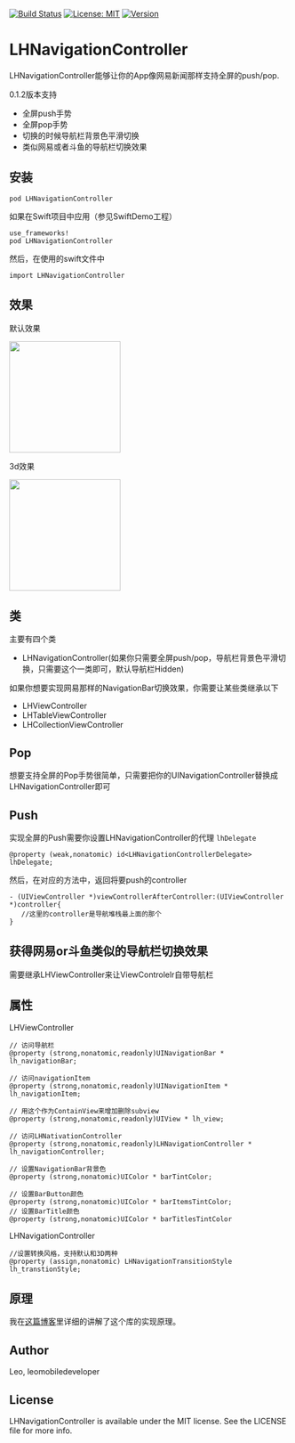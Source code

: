 
[![Build Status](https://travis-ci.org/LeoMobileDeveloper/LHNavigationController.svg?branch=master)](https://travis-ci.org/LeoMobileDeveloper/LHProgressHUD)  [![License: MIT](https://img.shields.io/cocoapods/l/LHNavigationController.svg?style=flat)](http://opensource.org/licenses/MIT)  [![Version](https://img.shields.io/cocoapods/v/LHNavigationController.svg?style=flat)](http://cocoapods.org/pods/LHNavigationController)


# LHNavigationController

LHNavigationController能够让你的App像网易新闻那样支持全屏的push/pop.

0.1.2版本支持

- 全屏push手势
- 全屏pop手势
- 切换的时候导航栏背景色平滑切换
- 类似网易或者斗鱼的导航栏切换效果


## 安装

```
pod LHNavigationController
```
如果在Swift项目中应用（参见SwiftDemo工程）

```
use_frameworks!
pod LHNavigationController
```
然后，在使用的swift文件中

```
import LHNavigationController
```
## 效果

默认效果

<img src="https://raw.github.com/LeoMobileDeveloper/LHNavigationController/master/ScreenShots/gif.gif" width="200">

3d效果

<img src="https://raw.github.com/LeoMobileDeveloper/LHNavigationController/master/ScreenShots/gif2.gif" width="200">

## 类
主要有四个类

* LHNavigationController(如果你只需要全屏push/pop，导航栏背景色平滑切换，只需要这个一类即可，默认导航栏Hidden)

如果你想要实现网易那样的NavigationBar切换效果，你需要让某些类继承以下

* LHViewController 
* LHTableViewController
* LHCollectionViewController


## Pop

想要支持全屏的Pop手势很简单，只需要把你的UINavigationController替换成LHNavigationController即可

## Push

实现全屏的Push需要你设置LHNavigationController的代理 `lhDelegate`

 ```
 @property (weak,nonatomic) id<LHNavigationControllerDelegate> lhDelegate;

 ```
 
然后，在对应的方法中，返回将要push的controller

```
- (UIViewController *)viewControllerAfterController:(UIViewController *)controller{
   //这里的controller是导航堆栈最上面的那个
}
```


## 获得网易or斗鱼类似的导航栏切换效果

需要继承LHViewController来让ViewControlelr自带导航栏

## 属性

LHViewController

```
// 访问导航栏 
@property (strong,nonatomic,readonly)UINavigationBar * lh_navigationBar;

// 访问navigationItem
@property (strong,nonatomic,readonly)UINavigationItem * lh_navigationItem;

// 用这个作为ContainView来增加删除subview
@property (strong,nonatomic,readonly)UIView * lh_view;

// 访问LHNativationController
@property (strong,nonatomic,readonly)LHNavigationController * lh_navigationController;

// 设置NavigationBar背景色
@property (strong,nonatomic)UIColor * barTintColor;

// 设置BarButton颜色
@property (strong,nonatomic)UIColor * barItemsTintColor;
// 设置BarTitle颜色
@property (strong,nonatomic)UIColor * barTitlesTintColor
```

LHNavigationController

```
//设置转换风格，支持默认和3D两种
@property (assign,nonatomic) LHNavigationTransitionStyle lh_transtionStyle;

```
## 原理

我在[这篇博客](http://blog.csdn.net/hello_hwc/article/details/51764459)里详细的讲解了这个库的实现原理。

## Author

Leo, leomobiledeveloper

## License

LHNavigationController is available under the MIT license. See the LICENSE file for more info.
